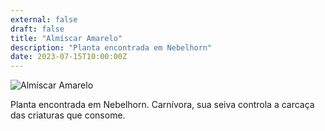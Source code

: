 ```yaml
---
external: false
draft: false
title: "Almíscar Amarelo"
description: "Planta encontrada em Nebelhorn"
date: 2023-07-15T10:00:00Z
---
```


![Almíscar Amarelo](https://2e.aonprd.com/Images/Monsters/YellowMuskCreeper.png)

Planta encontrada em Nebelhorn. Carnívora, sua seiva controla a carcaça das criaturas que consome.